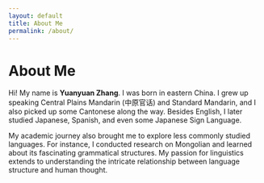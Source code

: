 ```yaml
---
layout: default
title: About Me
permalink: /about/
---
```


# About Me

<p>
  Hi! My name is <strong>Yuanyuan Zhang</strong>. I was born in eastern China. I grew up speaking Central Plains Mandarin (中原官话) and Standard Mandarin, and I also picked up some Cantonese along the way. Besides English, I later studied Japanese, Spanish, and even some Japanese Sign Language.
</p>
<p>
  My academic journey also brought me to explore less commonly studied languages. For instance, I conducted research on Mongolian and learned about its fascinating grammatical structures. My passion for linguistics extends to understanding the intricate relationship between language structure and human thought.
</p>
<p>


